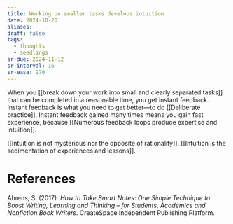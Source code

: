 ```yaml
---
title: Working on smaller tasks develops intuition
date: 2024-10-20
aliases: 
draft: false
tags:
  - thoughts
  - seedlings
sr-due: 2024-11-12
sr-interval: 16
sr-ease: 270
---
```

When you [[break down your work into small and clearly separated tasks]] that can be completed in a reasonable time, you get instant feedback. Instant feedback is what you need to get better—to do [[Deliberate practice]]. Instant feedback gained many times means you gain fast experience, because [[Numerous feedback loops produce expertise and intuition]].

[[Intuition is not mysterious nor the opposite of rationality]]. [[Intuition is the sedimentation of experiences and lessons]].

# References

Ahrens, S. (2017). *How to Take Smart Notes: One Simple Technique to Boost Writing, Learning and Thinking – for Students, Academics and Nonfiction Book Writers*. CreateSpace Independent Publishing Platform.

